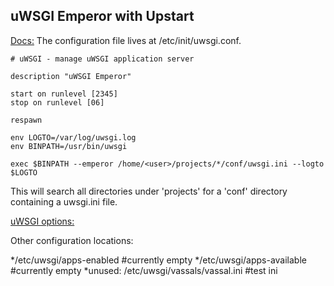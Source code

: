 
uWSGI Emperor with Upstart
-------------

[Docs:](http://uwsgi-docs.readthedocs.org/en/latest/Upstart.html)
The configuration file lives at /etc/init/uwsgi.conf. 

    # uWSGI - manage uWSGI application server
    
    description "uWSGI Emperor"
    
    start on runlevel [2345]
    stop on runlevel [06]
    
    respawn
    
    env LOGTO=/var/log/uwsgi.log
    env BINPATH=/usr/bin/uwsgi
    
    exec $BINPATH --emperor /home/<user>/projects/*/conf/uwsgi.ini --logto $LOGTO

This will search all directories under 'projects' for a 'conf' directory containing a uwsgi.ini file.

[uWSGI options:](http://uwsgi-docs.readthedocs.org/en/latest/Options.html)

Other configuration locations:

*/etc/uwsgi/apps-enabled     #currently empty
*/etc/uwsgi/apps-available     #currently empty
*unused: /etc/uwsgi/vassals/vassal.ini   #test ini


